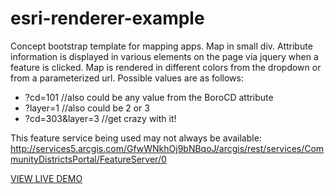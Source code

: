 # esri-renderer-example
Concept bootstrap template for mapping apps. Map in small div. Attribute information is displayed in various elements on the page via jquery when a feature is clicked. Map is rendered in different colors from the dropdown or from a parameterized url. Possible values are as follows:
- ?cd=101 //also could be any value from the BoroCD attribute
- ?layer=1 //also could be 2 or 3
- ?cd=303&layer=3 //get crazy with it!
  
This feature service being used may not always be available:
http://services5.arcgis.com/GfwWNkhOj9bNBqoJ/arcgis/rest/services/CommunityDistrictsPortal/FeatureServer/0

[VIEW LIVE DEMO](https://mddown.github.io/esri-renderer-example/ "esri-renderer-example")
